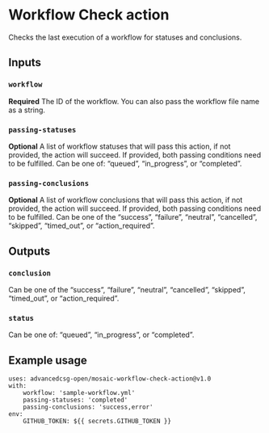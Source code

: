 # Workflow Check action

Checks the last execution of a workflow for statuses and conclusions.

## Inputs

### `workflow`

**Required** The ID of the workflow. You can also pass the workflow file name as a string.

### `passing-statuses`

**Optional** A list of workflow statuses that will pass this action, if not provided, the action will succeed. If provided, both passing conditions need to be fulfilled. Can be one of: “queued”, “in_progress”, or “completed”.

### `passing-conclusions`

**Optional** A list of workflow conclusions that will pass this action, if not provided, the action will succeed. If provided, both passing conditions need to be fulfilled. Can be one of the “success”, “failure”, “neutral”, “cancelled”, “skipped”, “timed_out”, or “action_required”.

## Outputs

### `conclusion`

Can be one of the “success”, “failure”, “neutral”, “cancelled”, “skipped”, “timed_out”, or “action_required”.

### `status`

Can be one of: “queued”, “in_progress”, or “completed”.

## Example usage
```
uses: advancedcsg-open/mosaic-workflow-check-action@v1.0
with:
    workflow: 'sample-workflow.yml'
    passing-statuses: 'completed'
    passing-conclusions: 'success,error'
env:
    GITHUB_TOKEN: ${{ secrets.GITHUB_TOKEN }}
```
